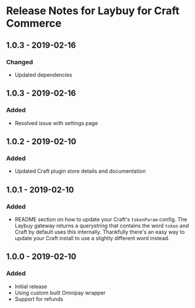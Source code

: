 # Release Notes for Laybuy for Craft Commerce

## 1.0.3 - 2019-02-16
### Changed
- Updated dependencies 

## 1.0.3 - 2019-02-16
### Added
- Resolved issue with settings page

## 1.0.2 - 2019-02-10
### Added
- Updated Craft plugin store details and documentation

## 1.0.1 - 2019-02-10
### Added
- README section on how to update your Craft's `tokenParam` config. The Laybuy gateway returns a querystring that contains the word `token` and Craft by default uses this internally. Thankfully there's an easy way to update your Craft install to use a slightly different word instead.

## 1.0.0 - 2019-02-10
### Added
- Initial release
- Using custom built Omnipay wrapper
- Support for refunds
